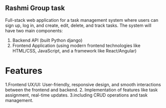 ## Rashmi Group task

Full-stack web application for a task management system
where users can sign up, log in, and create, edit, delete, and track tasks. The system will
have two main components:
1. Backend API (built Python django)
2. Frontend Application (using modern frontend technologies like HTML/CSS,
JavaScript, and a framework like React/Angular)

# Features
1.Frontend UX/UI: User-friendly, responsive design, and smooth interactions between
the frontend and backend.
2. Implementation of  features like task assignment,
real-time updates.
3.including CRUD operations and task management.
